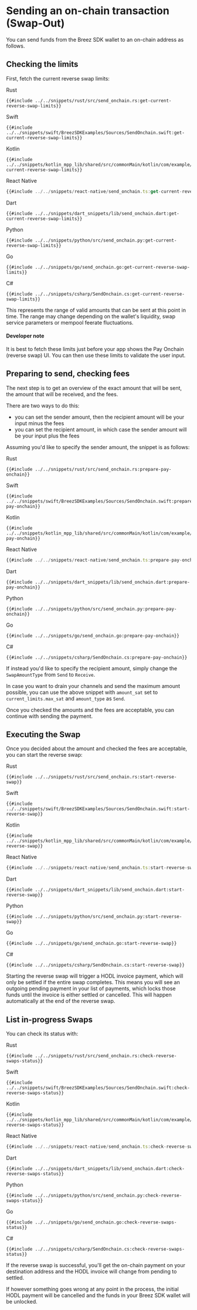 # Sending an on-chain transaction (Swap-Out)

You can send funds from the Breez SDK wallet to an on-chain address as follows.

## Checking the limits
First, fetch the current reverse swap limits:

<custom-tabs category="lang">
<div slot="title">Rust</div>
<section>

```rust,ignore
{{#include ../../snippets/rust/src/send_onchain.rs:get-current-reverse-swap-limits}}
```
</section>

<div slot="title">Swift</div>
<section>

```swift,ignore
{{#include ../../snippets/swift/BreezSDKExamples/Sources/SendOnchain.swift:get-current-reverse-swap-limits}}
```
</section>

<div slot="title">Kotlin</div>
<section>

```kotlin,ignore
{{#include ../../snippets/kotlin_mpp_lib/shared/src/commonMain/kotlin/com/example/kotlinmpplib/SendOnchain.kt:get-current-reverse-swap-limits}}
```
</section>

<div slot="title">React Native</div>
<section>

```typescript
{{#include ../../snippets/react-native/send_onchain.ts:get-current-reverse-swap-limits}}
```
</section>

<div slot="title">Dart</div>
<section>

```dart,ignore
{{#include ../../snippets/dart_snippets/lib/send_onchain.dart:get-current-reverse-swap-limits}}
```
</section>

<div slot="title">Python</div>
<section>

```python,ignore
{{#include ../../snippets/python/src/send_onchain.py:get-current-reverse-swap-limits}}
```
</section>

<div slot="title">Go</div>
<section>

```go,ignore
{{#include ../../snippets/go/send_onchain.go:get-current-reverse-swap-limits}}
```
</section>

<div slot="title">C#</div>
<section>

```cs,ignore
{{#include ../../snippets/csharp/SendOnchain.cs:get-current-reverse-swap-limits}}
```
</section>
</custom-tabs>

This represents the range of valid amounts that can be sent at this point in time. The range may change depending on the wallet's liquidity, swap service parameters or mempool feerate fluctuations.

<div class="warning">
<h4>Developer note</h4>


It is best to fetch these limits just before your app shows the Pay Onchain (reverse swap) UI. You can then use these limits to validate the user input.

</div>

## Preparing to send, checking fees
The next step is to get an overview of the exact amount that will be sent, the amount that will be received, and the fees.

There are two ways to do this:
- you can set the sender amount, then the recipient amount will be your input minus the fees
- you can set the recipient amount, in which case the sender amount will be your input plus the fees

Assuming you'd like to specify the sender amount, the snippet is as follows:

<custom-tabs category="lang">
<div slot="title">Rust</div>
<section>

```rust,ignore
{{#include ../../snippets/rust/src/send_onchain.rs:prepare-pay-onchain}}
```
</section>

<div slot="title">Swift</div>
<section>

```swift,ignore
{{#include ../../snippets/swift/BreezSDKExamples/Sources/SendOnchain.swift:prepare-pay-onchain}}
```
</section>

<div slot="title">Kotlin</div>
<section>

```kotlin,ignore
{{#include ../../snippets/kotlin_mpp_lib/shared/src/commonMain/kotlin/com/example/kotlinmpplib/SendOnchain.kt:prepare-pay-onchain}}
```
</section>

<div slot="title">React Native</div>
<section>

```typescript
{{#include ../../snippets/react-native/send_onchain.ts:prepare-pay-onchain}}
```
</section>

<div slot="title">Dart</div>
<section>

```dart,ignore
{{#include ../../snippets/dart_snippets/lib/send_onchain.dart:prepare-pay-onchain}}
```
</section>

<div slot="title">Python</div>
<section>

```python,ignore
{{#include ../../snippets/python/src/send_onchain.py:prepare-pay-onchain}}
```
</section>

<div slot="title">Go</div>
<section>

```go,ignore
{{#include ../../snippets/go/send_onchain.go:prepare-pay-onchain}}
```
</section>

<div slot="title">C#</div>
<section>

```cs,ignore
{{#include ../../snippets/csharp/SendOnchain.cs:prepare-pay-onchain}}
```
</section>
</custom-tabs>

If instead you'd like to specify the recipient amount, simply change the `SwapAmountType` from `Send` to `Receive`.

In case you want to drain your channels and send the maximum amount possible, you can use the above snippet with `amount_sat` set to `current_limits.max_sat` and `amount_type` as `Send`. 

Once you checked the amounts and the fees are acceptable, you can continue with sending the payment.


## Executing the Swap

Once you decided about the amount and checked the fees are acceptable, you can start the reverse swap:

<custom-tabs category="lang">
<div slot="title">Rust</div>
<section>

```rust,ignore
{{#include ../../snippets/rust/src/send_onchain.rs:start-reverse-swap}}
```
</section>

<div slot="title">Swift</div>
<section>

```swift,ignore
{{#include ../../snippets/swift/BreezSDKExamples/Sources/SendOnchain.swift:start-reverse-swap}}
```
</section>

<div slot="title">Kotlin</div>
<section>

```kotlin,ignore
{{#include ../../snippets/kotlin_mpp_lib/shared/src/commonMain/kotlin/com/example/kotlinmpplib/SendOnchain.kt:start-reverse-swap}}
```
</section>

<div slot="title">React Native</div>
<section>

```typescript
{{#include ../../snippets/react-native/send_onchain.ts:start-reverse-swap}}
```
</section>

<div slot="title">Dart</div>
<section>

```dart,ignore
{{#include ../../snippets/dart_snippets/lib/send_onchain.dart:start-reverse-swap}}
```
</section>

<div slot="title">Python</div>
<section>

```python,ignore
{{#include ../../snippets/python/src/send_onchain.py:start-reverse-swap}}
```
</section>

<div slot="title">Go</div>
<section>

```go,ignore
{{#include ../../snippets/go/send_onchain.go:start-reverse-swap}}
```
</section>

<div slot="title">C#</div>
<section>

```cs,ignore
{{#include ../../snippets/csharp/SendOnchain.cs:start-reverse-swap}}
```
</section>
</custom-tabs>

Starting the reverse swap will trigger a HODL invoice payment, which will only be settled if the entire swap completes.
This means you will see an outgoing pending payment in your list of payments, which locks those funds until the invoice
is either settled or cancelled. This will happen automatically at the end of the reverse swap.

## List in-progress Swaps

You can check its status with:

<custom-tabs category="lang">
<div slot="title">Rust</div>
<section>

```rust,ignore
{{#include ../../snippets/rust/src/send_onchain.rs:check-reverse-swaps-status}}
```
</section>

<div slot="title">Swift</div>
<section>

```swift,ignore
{{#include ../../snippets/swift/BreezSDKExamples/Sources/SendOnchain.swift:check-reverse-swaps-status}}
```
</section>

<div slot="title">Kotlin</div>
<section>

```kotlin,ignore
{{#include ../../snippets/kotlin_mpp_lib/shared/src/commonMain/kotlin/com/example/kotlinmpplib/SendOnchain.kt:check-reverse-swaps-status}}
```
</section>

<div slot="title">React Native</div>
<section>

```typescript
{{#include ../../snippets/react-native/send_onchain.ts:check-reverse-swaps-status}}
```
</section>

<div slot="title">Dart</div>
<section>

```dart,ignore
{{#include ../../snippets/dart_snippets/lib/send_onchain.dart:check-reverse-swaps-status}}
```
</section>

<div slot="title">Python</div>
<section>

```python,ignore
{{#include ../../snippets/python/src/send_onchain.py:check-reverse-swaps-status}}
```
</section>

<div slot="title">Go</div>
<section>

```go,ignore
{{#include ../../snippets/go/send_onchain.go:check-reverse-swaps-status}}
```
</section>

<div slot="title">C#</div>
<section>

```cs,ignore
{{#include ../../snippets/csharp/SendOnchain.cs:check-reverse-swaps-status}}
```
</section>
</custom-tabs>

If the reverse swap is successful, you'll get the on-chain payment on your destination address and the HODL invoice will
change from pending to settled.

If however something goes wrong at any point in the process, the initial HODL payment will be cancelled and the funds in
your Breez SDK wallet will be unlocked.
